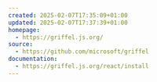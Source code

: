 ```yaml
---
created: 2025-02-07T17:35:09+01:00
updated: 2025-02-07T17:37:39+01:00
homepage:
  - https://griffel.js.org/
source:
  - https://github.com/microsoft/griffel
documentation:
  - https://griffel.js.org/react/install
---
```

